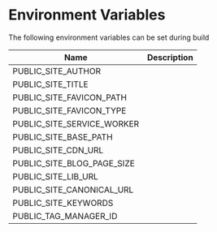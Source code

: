 # Environment Variables

The following environment variables can be set during build

| Name                       | Description |
| -------------------------- | ----------- |
| PUBLIC_SITE_AUTHOR         |             |
| PUBLIC_SITE_TITLE          |             |
| PUBLIC_SITE_FAVICON_PATH   |             |
| PUBLIC_SITE_FAVICON_TYPE   |             |
| PUBLIC_SITE_SERVICE_WORKER |             |
| PUBLIC_SITE_BASE_PATH      |             |
| PUBLIC_SITE_CDN_URL        |             |
| PUBLIC_SITE_BLOG_PAGE_SIZE |             |
| PUBLIC_SITE_LIB_URL        |             |
| PUBLIC_SITE_CANONICAL_URL  |             |
| PUBLIC_SITE_KEYWORDS       |             |
| PUBLIC_TAG_MANAGER_ID      |             |
